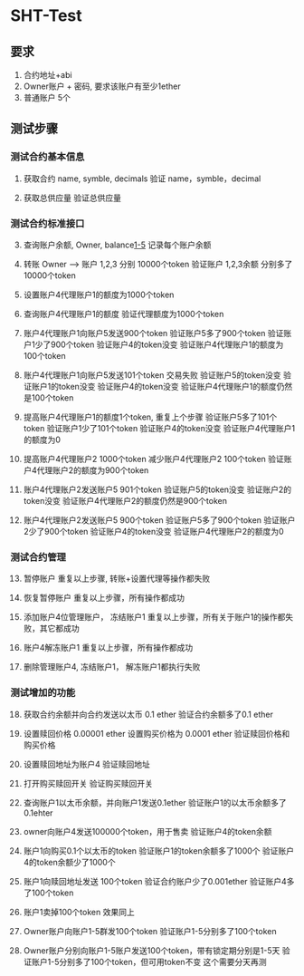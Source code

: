 
# SHT-Test

## 要求
1. 合约地址+abi
2. Owner账户 + 密码, 要求该账户有至少1ether
3. 普通账户 5个

## 测试步骤

### 测试合约基本信息
1. 获取合约 name, symble, decimals
   验证 name，symble，decimal

2. 获取总供应量
   验证总供应量

### 测试合约标准接口
3. 查询账户余额, Owner, balance[1-5](实际上索引都减一)
   记录每个账户余额

4. 转账 Owner --> 账户 1,2,3 分别 10000个token
   验证账户 1,2,3余额 分别多了 10000个token

5. 设置账户4代理账户1的额度为1000个token

6. 查询账户4代理账户1的额度
   验证代理额度为1000个token

7. 账户4代理账户1向账户5发送900个token
   验证账户5多了900个token
   验证账户1少了900个token
   验证账户4的token没变
   验证账户4代理账户1的额度为100个token

8. 账户4代理账户1向账户5发送101个token
   交易失败
   验证账户5的token没变
   验证账户1的token没变
   验证账户4的token没变
   验证账户4代理账户1的额度仍然是100个token

9. 提高账户4代理账户1的额度1个token, 重复上个步骤
   验证账户5多了101个token
   验证账户1少了101个token
   验证账户4的token没变
   验证账户4代理账户1的额度为0

10. 提高账户4代理账户2 1000个token
    减少账户4代理账户2 100个token
    验证账户4代理账户2的额度为900个token

11. 账户4代理账户2发送账户5 901个token
   验证账户5的token没变
   验证账户2的token没变
   验证账户4代理账户2的额度仍然是900个token

12. 账户4代理账户2发送账户5 900个token
   验证账户5多了900个token
   验证账户2少了900个token
   验证账户4的token没变
   验证账户4代理账户2的额度为0

### 测试合约管理
13. 暂停账户
    重复以上步骤, 转账+设置代理等操作都失败

14. 恢复暂停账户
    重复以上步骤，所有操作都成功

15. 添加账户4位管理账户， 冻结账户1
    重复以上步骤，所有关于账户1的操作都失败，其它都成功

16. 账户4解冻账户1
    重复以上步骤，所有操作都成功

17. 删除管理账户4, 冻结账户1， 解冻账户1都执行失败

### 测试增加的功能
18. 获取合约余额并向合约发送以太币 0.1 ether
    验证合约余额多了0.1 ether

19. 设置赎回价格 0.00001 ether
    设置购买价格为 0.0001 ether
    验证赎回价格和购买价格

20. 设置赎回地址为账户4
    验证赎回地址

21. 打开购买赎回开关
    验证购买赎回开关

22. 查询账户1以太币余额，并向账户1发送0.1ether
    验证账户1的以太币余额多了0.1ehter

23. owner向账户4发送100000个token，用于售卖
    验证账户4的token余额

24. 账户1向购买0.1个以太币的token
    验证账户1的token余额多了1000个
    验证账户4的token余额少了1000个

25. 账户1向赎回地址发送 100个token
    验证合约账户少了0.001ether
    验证账户4多了100个token

26. 账户1卖掉100个token
    效果同上

27. Owner账户向账户1-5群发100个token
    验证账户1-5分别多了100个token

29. Owner账户分别向账户1-5账户发送100个token，带有锁定期分别是1-5天
    验证账户1-5分别多了100个token，但可用token不变
    这个需要分天再测
